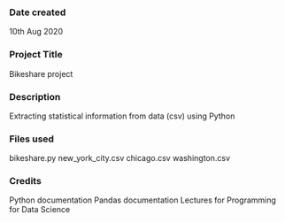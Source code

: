 ### Date created
10th Aug 2020

### Project Title
Bikeshare project

### Description
Extracting statistical information from data (csv) using Python 

### Files used
bikeshare.py
new_york_city.csv
chicago.csv
washington.csv

### Credits
Python documentation
Pandas documentation
Lectures for Programming for Data Science


